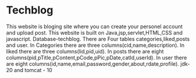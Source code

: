 # Techblog
This website is bloging site where you can create your personel account and upload post.
This website is built on Java,jsp,servlet,HTML,CSS and javascript.
Database-techblog.
There are Four tables categories,liked,posts and user.
In Categories there are three columns(cid,name,description).
In liked there are three columns(lid,pid,uid).
In posts there are eight columns(pid,pTitle,pContent,pCode,pPic,pDate,catId,userId).
In user there are eight columns(id,name,email,password,gender,about,rdate,profile).
jdk-20 and tomcat - 10
